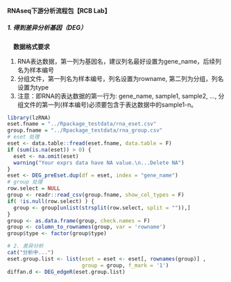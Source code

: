#### RNAseq下游分析流程包【RCB Lab】
##### 1. 得到差异分析基因（DEG）
&ensp;&ensp;**数据格式要求**
1. RNA表达数据，第一列为基因名，建议列名最好设置为gene_name，后续列名为样本编号
2. 分组文件，第一列名为样本编号，列名设置为rowname, 第二列为分组，列名设置为type
3. 注意：即RNA的表达数据的第一行为: gene_name, sample1, sample2, ..., 分组文件的第一列(样本编号)必须要包含于表达数据中的sample1-n。

```R
library(lzRNA)
eset.fname = "../Rpackage_testdata/rna_eset.csv"
group.fname = "../Rpackage_testdata/rna_group.csv"
# eset 处理
eset <- data.table::fread(eset.fname, data.table = F)
if (sum(is.na(eset)) > 0) {
  eset <- na.omit(eset)
  warning("Your exprs data have NA value.\n...Delete NA")
}
eset <- DEG_preEset.dup(df = eset, index = "gene_name")
# group 处理
row.select = NULL
group <- readr::read_csv(group.fname, show_col_types = F)
if( !is.null(row.select) ) {
  group <- group[unlist(strsplit(row.select, split = "")),]
}
group <- as.data.frame(group, check.names = F)
group <- column_to_rownames(group, var = 'rowname')
group$type <- factor(group$type)

# 2. 差异分析
cat("分析中...")
eset.group.list <- list(eset = eset <- eset[, rownames(group)] ,
                        group = group, f_mark = '1')
diffan.d <- DEG_edgeR(eset.group.list)
```